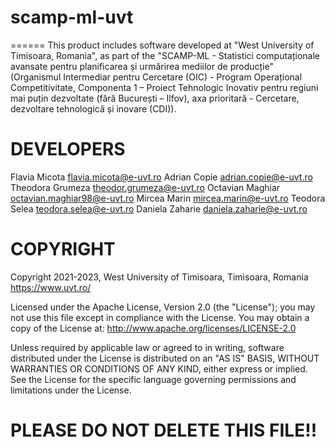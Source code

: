 # scamp-ml-uvt


======
This product includes software developed at "West University of Timisoara, Romania", as part of the 
"SCAMP-ML - Statistici computaționale avansate pentru planificarea și urmărirea mediilor de producție" 
(Organismul Intermediar pentru Cercetare (OIC) - Program Operațional Competitivitate, Componenta 1 – Proiect
Tehnologic Inovativ pentru regiuni mai puțin dezvoltate (fără București – Ilfov), axa prioritară - Cercetare, 
dezvoltare tehnologică și inovare (CDI)).

DEVELOPERS
==========
Flavia Micota flavia.micota@e-uvt.ro
Adrian Copie adrian.copie@e-uvt.ro
Theodora Grumeza theodor.grumeza@e-uvt.ro
Octavian Maghiar octavian.maghiar98@e-uvt.ro
Mircea Marin mircea.marin@e-uvt.ro
Teodora Selea teodora.selea@e-uvt.ro
Daniela Zaharie daniela.zaharie@e-uvt.ro

COPYRIGHT
=========
Copyright 2021-2023, West University of Timisoara, Timisoara, Romania
    https://www.uvt.ro/

Licensed under the Apache License, Version 2.0 (the "License");
you may not use this file except in compliance with the License.
You may obtain a copy of the License at:
    http://www.apache.org/licenses/LICENSE-2.0

Unless required by applicable law or agreed to in writing, software
distributed under the License is distributed on an "AS IS" BASIS,
WITHOUT WARRANTIES OR CONDITIONS OF ANY KIND, either express or implied.
See the License for the specific language governing permissions and
limitations under the License.



PLEASE DO NOT DELETE THIS FILE!!
===============================


